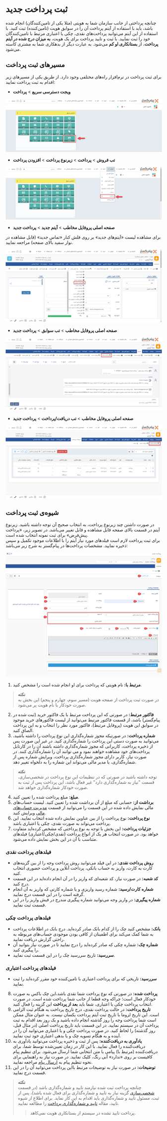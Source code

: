 #  ثبت پرداخت جدید
چنانچه پرداختی از جانب سازمان شما به هویتی (مثلا یکی از تامین‌کنندگان) انجام شده باشد،‌ باید با استفاده از آیتم پرداخت آن را در سوابق هویت (تامین‌کننده) ثبت کنید. با استفاده از این آیتم می‌توانید پرداخت‌های نقدی، چکی یا اعتباری مرتبط با تامین‌کنندگان خود را ثبت نمایید. با ثبت و تایید پرداخت برای یک هویت، **به میزان درج شده در آیتم پرداخت**، از **بستانکاری او کم** می‌شود. به عبارت دیگر از بدهکاری شما به مشتری کاسته می‌شود.

## مسیرهای ثبت پرداخت
برای ثبت پرداخت در نرم‌افزار راه‌های مختلفی وجود دارد. از طریق یکی از مسیرهای زیر اقدام به ثبت پرداخت نمایید:<br>

- **ویجت دسترسی سریع** > **پرداخت**

![مسیر اول ثبت پرداخت](./Images/new-payment-method1.png)

- **تب فروش** > **پرداخت** > **زیرنوع پرداخت** > **افزودن پرداخت**

![مسیر دوم ثبت پرداخت](./Images/new-payment-method2.png)

- **صفحه اصلی پروفایل مخاطب** > **آیتم جدید** > **پرداخت جدید**

برای مشاهده لیست «آیتم‌های جدید» بر روی فلش کنار «تماس جدید» (قابل مشاهده در نوار سفید بالای صفحه) مراجعه نمایید.

![مسیر سوم ثبت پرداخت](./Images/new-payment-method3.png)

- **صفحه اصلی پروفایل مخاطب** > **تب سوابق** > **پرداخت جدید**

![مسیر چهارم ثبت پرداخت](./Images/new-payment-method4.png)

- **صفحه اصلی پروفایل مخاطب** > **تب دریافت/پرداخت** > **پرداخت جدید**

![مسیر پنجم ثبت پرداخت](./Images/new-payment-method5.png)

## شیوه‌ی ثبت پرداخت
در صورت داشتن چند زیرنوع پرداخت، به انتخاب صحیح آن توجه داشته باشید. زیرنوع آیتم در قسمت بالای صفحه قابل مشاهده و قابل تغییر می‌باشد. در تصویر زیر، «پرداخت پیش‌فرض» برای ثبت نمونه انتخاب شده است.<br>
برای ثبت پرداخت لازم است فیلدهای مورد نیاز آیتم را با اطلاعات موجود تکمیل و سپس ذخیره نمایید. مشخصات پرداخت‌ها در پیام‌گستر به شرح زیر می‌باشد:

![مشخصات پرداخت](./Images/new-payment.png)

1. **مرتبط با:** نام هویتی که پرداخت برای او انجام شده است را مشخص کنید.

> **نکته**<br>
> در صورت ثبت پرداخت از صفحه هویت (مسیر سوم، چهارم و پنجم) این بخش به صورت خودکار با نام هویت پر می‌شود. <br>

2. **فاکتور مرتبط:** در صورتی که این پرداخت مرتبط با یک فاکتور خرید (ثبت شده در پیام‌گستر) باشد، از قسمت فاکتور مرتبط می‌توانید از لیست فاکتورهای خرید موجود در سوابق این هویت (پروفایل مرتبط)، فاکتور مورد نظر را انتخاب و به این پرداخت الصاق کنید.
3. **شماره پرداخت:** در صورتیکه مجوز شماره‌گذاری این نوع پرداخت را داشته باشید، می‌توانید به صورت دستی این پرداخت را شماره‌گذاری کنید. در غیر این صورت پس از ذخیره پرداخت، کاربرانی که مجوز شماره‌گذاری داشته باشند آن را در کارتابل پرداخت‌های خود مشاهده خواهند نمود و می توانند آن را شماره‌گذاری کنند. در صورت نیاز، کاربر دارای مجوز شماره‌گذاری پرداخت، ویرایش شماره پس از شماره‌گذاری، یا مدیر مالی می‌تواند این شماره را به دلخواه تغییر دهد.

> **نکته**<br>
 توجه داشته باشید در صورتی که در تنظیمات این نوع پرداخت در شخصی‌سازی، قسمت "نیاز به شماره‌گذاری دارد" غیر فعال باشد، این پرداخت پس از ثبت به صورت خودکار شماره‌گذاری خواهد شد.

4. **مبلغ:** مبلغ پرداخت شده را تعیین کنید.
5. **برداشت از:** حسابی که مبلغ از آن برداشت شده را تعیین کنید.
لیست حساب‌های مالی نمایش داده شده در این قسمت را می‌توانید از قسمت [مدیریت حساب‌های مالی](https://github.com/1stco/PayamGostarDocs/blob/master/Help/Basic-Information/Financial-account-management/Financial-account-management.md) ویرایش کنید.
6. **نوع پرداخت:** نوع پرداخت را از بین عناوین نمایش داده شده انتخاب نمایید. این پرداخت می‌تواند به صورت نقدی، چکی یا اعتباری باشد.
7. **جزئیات پرداخت:** این بخش با توجه به نوع پرداختی که مشخص کرده‌اید متفاوت خواهد بود. در صورت انتخاب هر یک از انواع پرداخت (نقدی/چکی/اعتباری) فیلدهای متناسب با آن در این بخش نمایش داده می‌شود.

### فیلدهای پرداخت نقدی

- **روش پرداخت نقدی:** در این فیلد می‌توانید روش پرداخت وجه را از بین گزینه‌های کارت به کارت، واریز به حساب بانکی، پرداخت آنلاین و پرداخت حضوری انتخاب کنید.
- **کد شعبه:** در صورت نیاز، کد شعبه‌ای که واریز را در آن انجام داده‌اید در این قسمت درج کنید.
- **شماره کارت/رسید:** شماره رسید واریزی و یا شماره کارتی که واریز به آن انجام گرفته است را در این قسمت درج نمایید.
- **شماره پیگیری:** در واریز وجه می‌توانید شماره پیگیری مندرج در فیش واریز را در این قسمت ثبت نمایید.

### فیلدهای پرداخت چکی

- **بانک:** مشخص کنید چک را از کدام بانک صادر کرده‌اید. درج بانک در اطلاعات پرداخت به شما کمک می‌کند برای اطمینان از کافی بودن موجودی حساب‌های مربوطه به راحتی گزارش دریافت نمایید.
- **شماره چک:** شماره چکی که صادر کرده‌اید را درج نمایید تا در صورت نیاز بتوانید آن را پیگیری کنید.
- **سررسید:** تاریخ سررسید چک را در این قسمت ثبت نمایید.

### فیلدهای پرداخت اعتباری

- **سررسید:** تاریخی که برای پرداخت اعتباری با تامین‌کننده خود مقرر کرده‌اید را ثبت نمایید.
8. **پرداخت شده:** در صورتی که نوع پرداخت شما نقدی باشد،‌این چک باکس به صورت خودکار فعال است؛ چراکه وجه قطعا از جانب شما پرداخت شده است. در صورت انتخاب پرداخت چکی یا اعتباری، شما باید **بعد از پرداخت** این گزینه را فعال کنید.
9. **تاریخ پرداخت:** در حالت پرداخت نقدی،‌ درج تاریخ پرداخت به هنگام ثبت الزامی است. این تاریخ لزوما با تاریخ ثبت آیتم پرداخت یکسان نیست. به عنوان مثال ممکن است شما پرداخت وجه را روز گذشته انجام داده باشید و یک روز بعد اقدام به ثبت پرداخت آن در سیستم نمایید. در این قسمت باید تاریخ پرداخت اصلی (در مثال قبل، روز گذشته) را لحاظ کنید. در صورت پرداخت چکی و یا اعتباری می‌توانید آن را در آینده و به هنگام تسویه چک و یا بدهی اعتباری خود ثبت نمایید.
10. **یادآوری به دریافت‌کننده:** پس از ثبت و ذخیره پرداخت می‌توانید یادآوری به دریافت‌کننده را فعال نمایید. با این کار در زمان تعیین‌شده توسط شما،‌ برای دریافت‌کننده (مرتبط با) پیامی با متن انتخابی شما ارسال می‌شود. برای تنظیم پیام کافیست بر روی «ندارد» آبی رنگ،‌ کلیک نمایید.
در صورت نیاز به راهنمایی برای نحوه تنظیم پیام به [ارسال پیام]() مراجعه نمایید.
11. **توضیحات:** در صورت نیاز به توضیحات مرتبط بااین پرداخت می‌توانید آن را در این قسمت درج نمایید.

> **نکته**<BR>
> چنانچه پرداخت ثبت شده نیازمند تایید و شماره‌گذاری باشد (در قسمت [شخصی‌سازی](https://github.com/1stco/PayamGostarDocs/tree/master/Help/Settings/Personalization-crm/Factor-management/Factor-management.md) گزینه نیاز به تایید و شماره‌گذاری برای فعال شده باشد)، پس از ثبت، مسئول تایید و شماره‌گذاری باید اقدام به این کار نماید. برای اطلاع از شیوه تایید، مقاله [تایید و شماره‌گذاری پرداخت](https://github.com/1stco/PayamGostarDocs/tree/master/Help/Payment/PaymentConfirmation.md) را مطالعه نمایید.
>> پرداخت تایید نشده در سیستم از بستانکاری هویت نمی‌کاهد.
